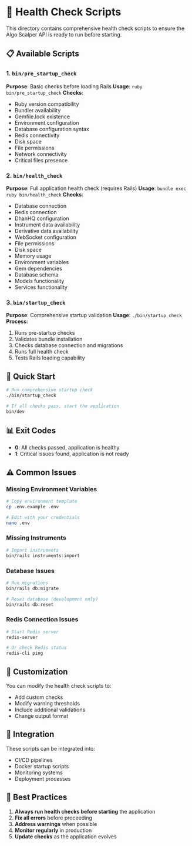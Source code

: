 # 🏥 Health Check Scripts

This directory contains comprehensive health check scripts to ensure the Algo Scalper API is ready to run before starting.

## 📋 Available Scripts

### 1. `bin/pre_startup_check`
**Purpose**: Basic checks before loading Rails
**Usage**: `ruby bin/pre_startup_check`
**Checks**:
- Ruby version compatibility
- Bundler availability
- Gemfile.lock existence
- Environment configuration
- Database configuration syntax
- Redis connectivity
- Disk space
- File permissions
- Network connectivity
- Critical files presence

### 2. `bin/health_check`
**Purpose**: Full application health check (requires Rails)
**Usage**: `bundle exec ruby bin/health_check`
**Checks**:
- Database connection
- Redis connection
- DhanHQ configuration
- Instrument data availability
- Derivative data availability
- WebSocket configuration
- File permissions
- Disk space
- Memory usage
- Environment variables
- Gem dependencies
- Database schema
- Models functionality
- Services functionality

### 3. `bin/startup_check`
**Purpose**: Comprehensive startup validation
**Usage**: `./bin/startup_check`
**Process**:
1. Runs pre-startup checks
2. Validates bundle installation
3. Checks database connection and migrations
4. Runs full health check
5. Tests Rails loading capability

## 🚀 Quick Start

```bash
# Run comprehensive startup check
./bin/startup_check

# If all checks pass, start the application
bin/dev
```

## 📊 Exit Codes

- **0**: All checks passed, application is healthy
- **1**: Critical issues found, application is not ready

## ⚠️ Common Issues

### Missing Environment Variables
```bash
# Copy environment template
cp .env.example .env

# Edit with your credentials
nano .env
```

### Missing Instruments
```bash
# Import instruments
bin/rails instruments:import
```

### Database Issues
```bash
# Run migrations
bin/rails db:migrate

# Reset database (development only)
bin/rails db:reset
```

### Redis Connection Issues
```bash
# Start Redis server
redis-server

# Or check Redis status
redis-cli ping
```

## 🔧 Customization

You can modify the health check scripts to:
- Add custom checks
- Modify warning thresholds
- Include additional validations
- Change output format

## 📝 Integration

These scripts can be integrated into:
- CI/CD pipelines
- Docker startup scripts
- Monitoring systems
- Deployment processes

## 🎯 Best Practices

1. **Always run health checks before starting** the application
2. **Fix all errors** before proceeding
3. **Address warnings** when possible
4. **Monitor regularly** in production
5. **Update checks** as the application evolves

